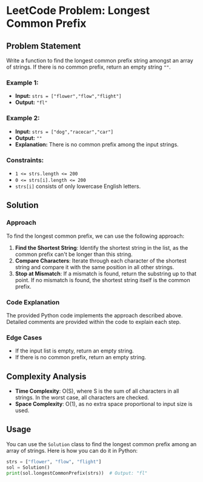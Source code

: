 # LeetCode Problem: Longest Common Prefix

## Problem Statement
Write a function to find the longest common prefix string amongst an array of strings. If there is no common prefix, return an empty string `""`.

### Example 1:
- **Input:** `strs = ["flower","flow","flight"]`
- **Output:** `"fl"`

### Example 2:
- **Input:** `strs = ["dog","racecar","car"]`
- **Output:** `""`
- **Explanation:** There is no common prefix among the input strings.

### Constraints:
- `1 <= strs.length <= 200`
- `0 <= strs[i].length <= 200`
- `strs[i]` consists of only lowercase English letters.

## Solution

### Approach
To find the longest common prefix, we can use the following approach:
1. **Find the Shortest String**: Identify the shortest string in the list, as the common prefix can't be longer than this string.
2. **Compare Characters**: Iterate through each character of the shortest string and compare it with the same position in all other strings.
3. **Stop at Mismatch**: If a mismatch is found, return the substring up to that point. If no mismatch is found, the shortest string itself is the common prefix.

### Code Explanation
The provided Python code implements the approach described above. Detailed comments are provided within the code to explain each step.

### Edge Cases
- If the input list is empty, return an empty string.
- If there is no common prefix, return an empty string.

## Complexity Analysis
- **Time Complexity**: O(S), where S is the sum of all characters in all strings. In the worst case, all characters are checked.
- **Space Complexity**: O(1), as no extra space proportional to input size is used.

## Usage

You can use the `Solution` class to find the longest common prefix among an array of strings. Here is how you can do it in Python:

```python
strs = ["flower", "flow", "flight"]
sol = Solution()
print(sol.longestCommonPrefix(strs))  # Output: "fl"
